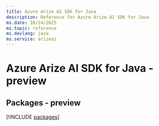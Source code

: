 ```yaml
---
title: Azure Arize AI SDK for Java
description: Reference for Azure Arize AI SDK for Java
ms.date: 10/24/2025
ms.topic: reference
ms.devlang: java
ms.service: arizeai
---
```

# Azure Arize AI SDK for Java - preview
## Packages - preview
[!INCLUDE [packages](arize-ai-index.md)]